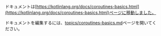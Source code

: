 ドキュメントは[https://kotlinlang.org/docs/coroutines-basics.html](https://kotlinlang.org/docs/coroutines-basics.html)ページに移動しました。

ドキュメントを編集するには、[topics/coroutines-basics.md](topics/coroutines-basics.md)ページを開いてください。
